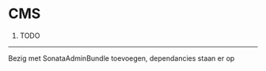 CMS
========================


1) TODO
----------------------------------

Bezig met SonataAdminBundle toevoegen, dependancies staan er op


